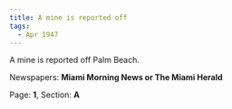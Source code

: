 ```yaml
---  
title: A mine is reported off  
tags:  
  - Apr 1947  
---  
```

  
A mine is reported off Palm Beach.  
  
Newspapers: **Miami Morning News or The Miami Herald**  
  
Page: **1**, Section: **A** 
